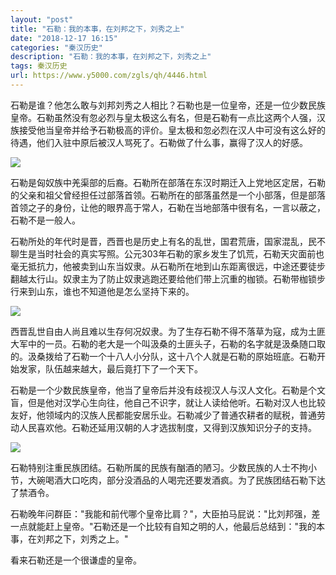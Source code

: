 ```yaml
---
layout: "post"
title: "石勒：我的本事，在刘邦之下，刘秀之上"
date: "2018-12-17 16:15"
categories: "秦汉历史"
description: "石勒：我的本事，在刘邦之下，刘秀之上"
tags: 秦汉历史
url: https://www.y5000.com/zgls/qh/4446.html
---
```






石勒是谁？他怎么敢与刘邦刘秀之人相比？石勒也是一位皇帝，还是一位少数民族皇帝。石勒虽然没有忽必烈与皇太极这么有名，但是石勒有一点比这两个人强，汉族接受他当皇帝并给予石勒极高的评价。皇太极和忽必烈在汉人中可没有这么好的待遇，他们入驻中原后被汉人骂死了。石勒做了什么事，赢得了汉人的好感。

![](https://img.y5000.com/uploads/allimg/161102/145T614S-0.jpg)

石勒是匈奴族中羌渠部的后裔。石勒所在部落在东汉时期迁入上党地区定居，石勒的父亲和祖父曾经担任过部落首领。石勒所在的部落虽然是一个小部落，但是部落首领之子的身份，让他的眼界高于常人，石勒在当地部落中很有名，一言以蔽之，石勒不是一般人。

石勒所处的年代时是晋，西晋也是历史上有名的乱世，国君荒唐，国家混乱，民不聊生是当时社会的真实写照。公元303年石勒的家乡发生了饥荒，石勒天灾面前也毫无抵抗力，他被卖到山东当奴隶。从石勒所在地到山东距离很远，中途还要徒步翻越太行山。奴隶主为了防止奴隶逃跑还要给他们带上沉重的枷锁。石勒带枷锁步行来到山东，谁也不知道他是怎么坚持下来的。

![](https://img.y5000.com/uploads/allimg/161102/145T61L0-1.jpg)

西晋乱世自由人尚且难以生存何况奴隶。为了生存石勒不得不落草为寇，成为土匪大军中的一员。石勒的老大是一个叫汲桑的土匪头子，石勒的名字就是汲桑随口取的。汲桑拨给了石勒一个十八人小分队，这十八个人就是石勒的原始班底。石勒开始发家，队伍越来越大，最后竟打下了一个天下。

石勒是一个少数民族皇帝，他当了皇帝后并没有歧视汉人与汉人文化。石勒是个文盲，但是他对汉学心生向往，他自己不识字，就让人读给他听。石勒对汉人也比较友好，他领域内的汉族人民都能安居乐业。石勒减少了普通农耕者的赋税，普通劳动人民喜欢他。石勒还延用汉朝的人才选拔制度，又得到汉族知识分子的支持。

![](https://img.y5000.com/uploads/allimg/161102/145TA941-2.jpg)

石勒特别注重民族团结。石勒所属的民族有酗酒的陋习。少数民族的人士不拘小节，大碗喝酒大口吃肉，部分没酒品的人喝完还要发酒疯。为了民族团结石勒下达了禁酒令。

石勒晚年问群臣："我能和前代哪个皇帝比肩？"，大臣拍马屁说："比刘邦强，差一点就能赶上皇帝。"石勒还是一个比较有自知之明的人，他最后总结到："我的本事，在刘邦之下，刘秀之上。"

看来石勒还是一个很谦虚的皇帝。
